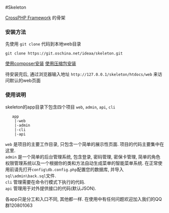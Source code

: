 #Skeleton

[CrossPHP Framework](http://git.oschina.net/ideaa/crossphp "CrossPHP") 的骨架

### 安装方法
先使用 `git clone` 代码到本地web目录

	git clone https://git.oschina.net/ideaa/skeleton.git

[使用composer安装](docs/composer.md "使用composer安装") [使用压缩包安装](docs/source.md "使用压缩包安装")

待安装完后, 通过浏览器输入地址 `http://127.0.0.1/skeleton/htdocs/web` 来访问默认的web页面

### 使用说明

skeleton的app目录下包含四个项目 `web`, `admin`, `api`, `cli`

	   app
		|-web
		|-admin
		|-cli
		|-api

`web` 是项目的主要工作目录, 只包含一个简单的展示性页面. 项目的代码主要集中在这里.  
`admin` 是一个简单的后台管理系统, 包含登录, 密码管理, 密保卡管理, 简单的角色权限管理系统以及一个根据你的类和方法自动生成菜单的智能菜单系统. 在正常使用前请先打开`config\db.config.php`配置您的数据库, 并导入`sql\admin\back.sql`文件.  
`cli` 管理需要在命令行模式下执行的代码.  
`api` 管理用于对外提供接口的代码(默认JSON).

各app只是分工和入口不同, 其他都一样. 在使用中有任何问题欢迎加入我们的QQ群120801063
